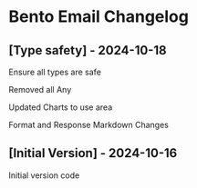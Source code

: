 # Bento Email Changelog

## [Type safety] - 2024-10-18

Ensure all types are safe 

Removed all Any

Updated Charts to use area 

Format and Response Markdown Changes

## [Initial Version] - 2024-10-16

Initial version code
